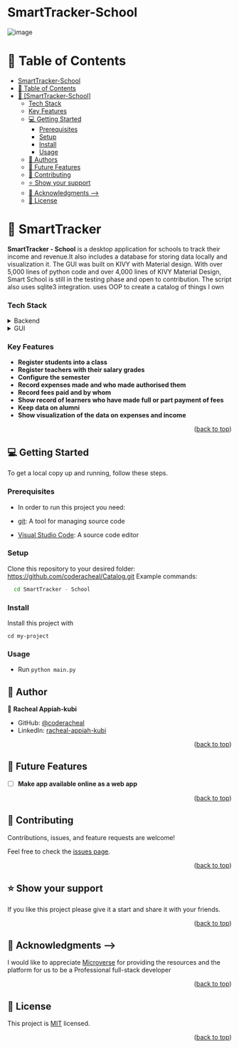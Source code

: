 # SmartTracker-School
<a name="readme-top"></a>


![image](https://github.com/coderacheal/SmartTracker-School/assets/97846040/40034e28-5381-4c42-a2f9-707c096fd084)



# 📗 Table of Contents

- [SmartTracker-School](#catalog)
- [📗 Table of Contents](#-table-of-contents)
- [📖 \[SmartTracker-School\] ](#-catalog-)
    - [Tech Stack ](#tech-stack-)
    - [Key Features ](#key-features-)
  - [💻 Getting Started ](#-getting-started-)
    - [Prerequisites](#prerequisites)
    - [Setup](#setup)
    - [Install](#install)
    - [Usage](#usage)
  - [👥 Authors ](#-author-)
  - [🔭 Future Features ](#-future-features-)
  - [🤝 Contributing ](#-contributing-)
  - [⭐️ Show your support ](#️-show-your-support-)
  - [🙏 Acknowledgments  --\>](#-acknowledgments----)
  - [📝 License ](#-license-)

# 📖 SmartTracker <a name="about-project"></a>
**SmartTracker - School** is a desktop application for schools to track their income and revenue.It also includes a database for storing data locally and visualization it. The GUI was built on KIVY with Material design. With over 5,000 lines of python code and over 4,000 lines of KIVY Material Design, Smart School is still in the testing phase and open to contribution. The script also uses sqlite3 integration. uses OOP to create a catalog of things I own
<!-- ## 🛠 Built With <a name="built-with"></a> -->

### Tech Stack <a name="tech-stack"></a>

<details>
  <summary>Backend</summary>
<ul>
  <li><a href="https://www.python.org/download/releases/3.0/">Python</a></li>
</ul>
</details> 

<details>
  <summary>GUI</summary>
<ul>
  <li><a href="https://kivymd.readthedocs.io/en/1.1.1/">KIvyMD</a></li>
</ul>
</details> 


### Key Features <a name="key-features"></a>


- **Register students into a class**
- **Register teachers with their salary grades**
- **Configure the semester**
- **Record expenses made and who made authorised them**
- **Record fees paid and by whom**
- **Show record of learners who have made full or part payment of fees**
- **Keep data on alumni**
- **Show visualization of the data on expenses and income**

<p align="right">(<a href="#readme-top">back to top</a>)</p>


## 💻 Getting Started <a name="getting-started"></a>

To get a local copy up and running, follow these steps.

### Prerequisites

- In order to run this project you need:

- [git](https://git-scm.com/downloads): A tool for managing source code
- [Visual Studio Code](https://code.visualstudio.com/): A source code editor

### Setup

Clone this repository to your desired folder:
https://github.com/coderacheal/Catalog.git
 Example commands:

```sh
  cd SmartTracker - School
```

### Install

Install this project with

` cd my-project
`

### Usage

- Run `python main.py `

## 👥 Author <a name="authors"></a>

👤 **Racheal Appiah-kubi**

- GitHub: [@coderacheal](https://github.com/coderacheal)
- LinkedIn: [racheal-appiah-kubi](https://www.linkedin.com/in/racheal-appiah-kubi/)


<p align="right">(<a href="#readme-top">back to top</a>)</p>

## 🔭 Future Features <a name="future-features"></a>

- [ ] **Make app available online as a web app**


<p align="right">(<a href="#readme-top">back to top</a>)</p>

## 🤝 Contributing <a name="contributing"></a>

Contributions, issues, and feature requests are welcome!

Feel free to check the [issues page](../../issues/).

<p align="right">(<a href="#readme-top">back to top</a>)</p>

## ⭐️ Show your support <a name="support"></a>

If you like this project please give it a start and share it with your friends. 

<p align="right">(<a href="#readme-top">back to top</a>)</p>

## 🙏 Acknowledgments <a name="acknowledgements"></a> -->

I would like to appreciate [Microverse](https://www.microverse.org/) for providing the resources and the platform for us to be a Professional full-stack developer

<p align="right">(<a href="#readme-top">back to top</a>)</p>

## 📝 License <a name="license"></a>

This project is [MIT](./LICENSE) licensed.

<p align="right">(<a href="#readme-top">back to top</a>)</p>

